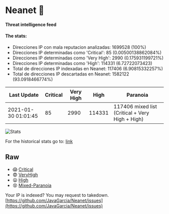 # Neanet :hocho:
#### Threat intelligence feed
#### The stats:

- Direcciones IP con mala reputacion analizadas: 1699528 (100%)
- Direcciones IP determinadas como 'Critical':  85 (0.00500138862084%)
- Direcciones IP determinadas como 'Very High':  2990 (0.175931199721%)
- Direcciones IP determinadas como 'High':  114331 (6.72722073423)
- Total de direcciones IP indexadas en Neanet:  117406 (6.90815332257%)
- Total de direcciones IP descartadas en Neanet:  1582122 (93.0918466774%)

| Last Update | Critical | Very High | High | Paranoia |
| --- | --- | --- | --- | --- |
| 2021-01-30 01:01:45 | 85 | 2990 | 114331 | 117406 mixed list (Critical + Very High + High)|

![Stats](https://docs.google.com/spreadsheets/d/e/2PACX-1vSnaNMIXVabIpDJjufMlzH7poXnshF3mgd8Is1g9ytUEzVsP5my4Trn8f-xkoLLQ38xpL3HtmUexLo6/pubchart?oid=501124687&format=image)

For the historical stats go to: [link](/stats.csv)
## Raw
- :scream: [Critical](https://raw.githubusercontent.com/JavaGarcia/Neanet/master/blacklists/neanet_critical.txt)
- :fearful: [VeryHigh](https://raw.githubusercontent.com/JavaGarcia/Neanet/master/blacklists/neanet_veryHigh.txtt)
- :frowning: [High](https://raw.githubusercontent.com/JavaGarcia/Neanet/master/blacklists/neanet_high.txt)
- :dizzy_face: [Mixed-Paranoia](https://raw.githubusercontent.com/JavaGarcia/Neanet/master/blacklists/neanet_all.txt)


Your IP is indexed? You may request to takedown. [https://github.com/JavaGarcia/Neanet/issues](https://github.com/JavaGarcia/Neanet/issues)















































































































































































































































































































































































































































































































































































































































































































































































































































































































































































































































































































































































































































































































































































































































































































































































































































































































































































































































































































































































































































































































































































































































































































































































































































































































































































































































































































































































































































































































































































































































































































































































































































































































































































































































































































































































































































































































































































































































































































































































